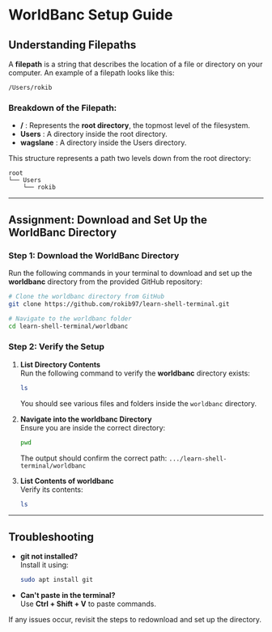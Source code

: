 # WorldBanc Setup Guide

## Understanding Filepaths

A **filepath** is a string that describes the location of a file or directory on your computer. An example of a filepath looks like this:

```
/Users/rokib
```

### Breakdown of the Filepath:

- **/** : Represents the **root directory**, the topmost level of the filesystem.
- **Users** : A directory inside the root directory.
- **wagslane** : A directory inside the Users directory.

This structure represents a path two levels down from the root directory:

```
root
└── Users
    └── rokib
```

---

## Assignment: Download and Set Up the WorldBanc Directory

### Step 1: Download the WorldBanc Directory

Run the following commands in your terminal to download and set up the **worldbanc** directory from the provided GitHub repository:

```bash
# Clone the worldbanc directory from GitHub
git clone https://github.com/rokib97/learn-shell-terminal.git

# Navigate to the worldbanc folder
cd learn-shell-terminal/worldbanc
```

### Step 2: Verify the Setup

1. **List Directory Contents**  
   Run the following command to verify the **worldbanc** directory exists:

   ```bash
   ls
   ```

   You should see various files and folders inside the `worldbanc` directory.

2. **Navigate into the worldbanc Directory**  
   Ensure you are inside the correct directory:

   ```bash
   pwd
   ```

   The output should confirm the correct path: `.../learn-shell-terminal/worldbanc`

3. **List Contents of worldbanc**  
   Verify its contents:

   ```bash
   ls
   ```

---

## Troubleshooting

- **git not installed?**  
  Install it using:

  ```bash
  sudo apt install git
  ```

- **Can't paste in the terminal?**  
  Use **Ctrl + Shift + V** to paste commands.

If any issues occur, revisit the steps to redownload and set up the directory.
